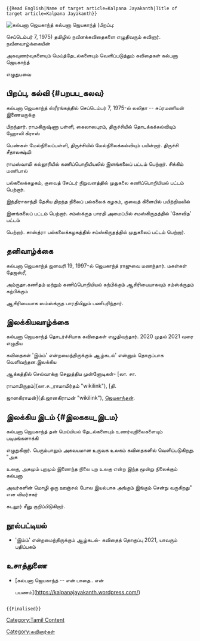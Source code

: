 ```{=mediawiki}
{{Read English|Name of target article=Kalpana Jayakanth|Title of target article=Kalpana Jayakanth}}
```
![கல்பனா ஜெயகாந்த்](Kalpana.jpg "கல்பனா ஜெயகாந்த்") கல்பனா ஜெயகாந்த் (பிறப்பு:
செப்டெம்பர் 7, 1975) தமிழில் நவீனக்கவிதைகளை எழுதிவரும் கவிஞர். நவீனவாழ்க்கையின்
அகவுணர்வுகளையும் மெய்த்தேடல்களையும் வெளிப்படுத்தும் கவிதைகள் கல்பனா ஜெயகாந்த்
எழுதுபவை

## பிறப்பு, கல்வி {#பறபப_கலவ}

கல்பனா ஜெயகாந்த் ஸ்ரீரங்கத்தில் செப்டெம்பர் 7, 1975-ல் லலிதா -- சுப்ரமணியன் இணையருக்கு
பிறந்தார். ராமகிருஷ்ணா பள்ளி, கைலாஸபுரம், திருச்சியில் தொடக்கக்கல்வியும் ஹோலி கிராஸ்
பெண்கள் மேல்நிலைப்பள்ளி, திருச்சியில் மேல்நிலைக்கல்வியும் பயின்றார். திருச்சி சீதாலக்ஷ்மி
ராமஸ்வாமி கல்லூரியில் கணிப்பொறியியலில் இளங்கலைப் பட்டம் பெற்றார். சிக்கிம் மணிபால்
பல்கலைக்கழகம், குவைத் சேப்டர் நிறுவனத்தில் முதுகலை கணிப்பொறியியல் பட்டம் பெற்றார்.
இந்திராகாந்தி தேசிய திறந்த நிலைப் பல்கலைக் கழகம், குவைத் கிளையில் பயிற்றியலில்
இளங்கலைப் பட்டம் பெற்றார். சம்ஸ்க்ருத பாரதி அமைப்பில் சமஸ்கிருதத்தில் \'கோவித\' பட்டம்
பெற்றார். சாஸ்த்ரா பல்கலைக்கழகத்தில் சம்ஸ்கிருதத்தில் முதுகலைப் பட்டம் பெற்றார்.

## தனிவாழ்க்கை

கல்பனா ஜெயகாந்த் ஜனவரி 19, 1997-ல் ஜெயகாந்த் ராஜுவை மணந்தார். மகள்கள் தேஜஸ்ரீ,
அம்ருதா.கணிதம் மற்றும் கணிப்பொறியியல் கற்பிக்கும் ஆசிரியையாகவும் சம்ஸ்க்ருதம் கற்பிக்கும்
ஆசிரியையாக ஸம்ஸ்க்ருத பாரதியிலும் பணிபுரிந்தார்.

## இலக்கியவாழ்க்கை

கல்பனா ஜெயகாந்த் தொடர்ச்சியாக கவிதைகள் எழுதிவந்தார். 2020 முதல் 2021 வரை எழுதிய
கவிதைகள் \'இம்ம்\' என்றமைந்திருக்கும் ஆழ்கடல்\' என்னும் தொகுப்பாக வெளிவந்தன.இலக்கிய
ஆக்கத்தில் செல்வாக்கு செலுத்திய முன்னோடிகள்- [லா. சா.
ராமாமிருதம்](லா.ச._ராமாமிர்தம் "wikilink"), [தி.
ஜானகிராமன்](தி.ஜானகிராமன் "wikilink"), [ஜெயகாந்தன்](ஜெயகாந்தன் "wikilink").

## இலக்கிய இடம் {#இலககய_இடம}

கல்பனா ஜெயகாந்த் தன் மெய்யியல் தேடல்களையும் உணர்வுநிலைகளையும் படிமங்களாக்கி
எழுதுகிறார். பெரும்பாலும் அகவயமான உருவக உலகம் கவிதைகளில் வெளிப்படுகிறது. \"அக
உலகு, அகமும் புறமும் இணைந்த நிலை புற உலகு என்ற இந்த மூன்று நிலைக்கும் கல்பனா
அவர்களின் மொழி ஒரு ஊஞ்சல் போல இயல்பாக அங்கும் இங்கும் சென்று வருகிறது\" என விமர்சகர்
கடலூர் சீனு குறிப்பிடுகிறார்.

## நூல்பட்டியல்

-   'இம்ம்\' என்றமைந்திருக்கும் ஆழ்கடல்- கவிதைத் தொகுப்பு 2021, யாவரும் பதிப்பகம்

## உசாத்துணை

-   [கல்பனா ஜெயகாந்த் -- என் பாதை.. என்
    பயணம்](https://kalpanajayakanth.wordpress.com/)

```{=mediawiki}
{{Finalised}}
```
[Category:Tamil Content](Category:Tamil_Content "wikilink")
[Category:கவிஞர்கள்](Category:கவிஞர்கள் "wikilink")
